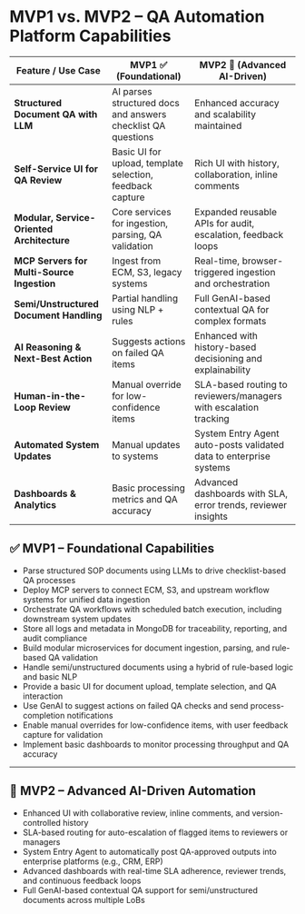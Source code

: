 # MVP1 vs. MVP2 – QA Automation Platform Capabilities

| **Feature / Use Case**                          | **MVP1 ✅ (Foundational)**                                             | **MVP2 🚀 (Advanced AI-Driven)**                                      |
|--------------------------------------------------|------------------------------------------------------------------------|------------------------------------------------------------------------|
| **Structured Document QA with LLM**              | AI parses structured docs and answers checklist QA questions           | Enhanced accuracy and scalability maintained                          |
| **Self-Service UI for QA Review**                | Basic UI for upload, template selection, feedback capture              | Rich UI with history, collaboration, inline comments                  |
| **Modular, Service-Oriented Architecture**       | Core services for ingestion, parsing, QA validation                    | Expanded reusable APIs for audit, escalation, feedback loops          |
| **MCP Servers for Multi-Source Ingestion**       | Ingest from ECM, S3, legacy systems                                    | Real-time, browser-triggered ingestion and orchestration              |
| **Semi/Unstructured Document Handling**          | Partial handling using NLP + rules                                     | Full GenAI-based contextual QA for complex formats                    |
| **AI Reasoning & Next-Best Action**              | Suggests actions on failed QA items                                    | Enhanced with history-based decisioning and explainability            |
| **Human-in-the-Loop Review**                     | Manual override for low-confidence items                               | SLA-based routing to reviewers/managers with escalation tracking      |
| **Automated System Updates**                     | Manual updates to systems                                              | System Entry Agent auto-posts validated data to enterprise systems    |
| **Dashboards & Analytics**                       | Basic processing metrics and QA accuracy                               | Advanced dashboards with SLA, error trends, reviewer insights         |


## ✅ MVP1 – Foundational Capabilities

- Parse structured SOP documents using LLMs to drive checklist-based QA processes  
- Deploy MCP servers to connect ECM, S3, and upstream workflow systems for unified data ingestion  
- Orchestrate QA workflows with scheduled batch execution, including downstream system updates  
- Store all logs and metadata in MongoDB for traceability, reporting, and audit compliance  
- Build modular microservices for document ingestion, parsing, and rule-based QA validation  
- Handle semi/unstructured documents using a hybrid of rule-based logic and basic NLP  
- Provide a basic UI for document upload, template selection, and QA interaction  
- Use GenAI to suggest actions on failed QA checks and send process-completion notifications  
- Enable manual overrides for low-confidence items, with user feedback capture for validation  
- Implement basic dashboards to monitor processing throughput and QA accuracy  

---

## 🚀 MVP2 – Advanced AI-Driven Automation

- Enhanced UI with collaborative review, inline comments, and version-controlled history  
- SLA-based routing for auto-escalation of flagged items to reviewers or managers  
- System Entry Agent to automatically post QA-approved outputs into enterprise platforms (e.g., CRM, ERP)  
- Advanced dashboards with real-time SLA adherence, reviewer trends, and continuous feedback loops  
- Full GenAI-based contextual QA support for semi/unstructured documents across multiple LoBs  
